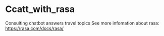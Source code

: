 # Ccatt_with_rasa
Consulting chatbot answers travel topics
See more infomation about rasa: https://rasa.com/docs/rasa/
